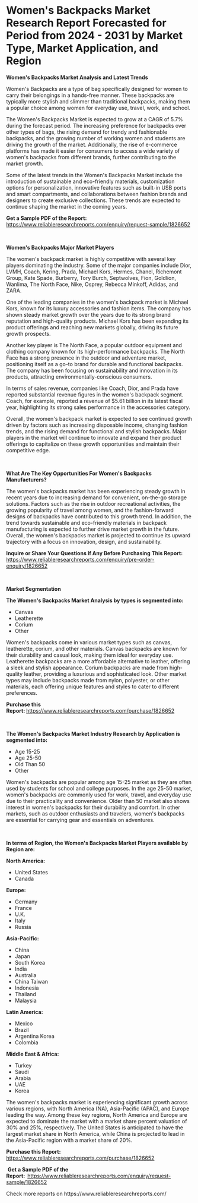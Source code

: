 <p><h1>Women's Backpacks Market Research Report Forecasted for Period from 2024 -  2031 by Market Type, Market Application, and Region</h1></p><p><strong>Women's Backpacks Market Analysis and Latest Trends</strong></p>
<p><p>Women's Backpacks are a type of bag specifically designed for women to carry their belongings in a hands-free manner. These backpacks are typically more stylish and slimmer than traditional backpacks, making them a popular choice among women for everyday use, travel, work, and school.</p><p>The Women's Backpacks Market is expected to grow at a CAGR of 5.7% during the forecast period. The increasing preference for backpacks over other types of bags, the rising demand for trendy and fashionable backpacks, and the growing number of working women and students are driving the growth of the market. Additionally, the rise of e-commerce platforms has made it easier for consumers to access a wide variety of women's backpacks from different brands, further contributing to the market growth.</p><p>Some of the latest trends in the Women's Backpacks Market include the introduction of sustainable and eco-friendly materials, customization options for personalization, innovative features such as built-in USB ports and smart compartments, and collaborations between fashion brands and designers to create exclusive collections. These trends are expected to continue shaping the market in the coming years.</p></p>
<p><strong>Get a Sample PDF of the Report:&nbsp;</strong> <a href="https://www.reliableresearchreports.com/enquiry/request-sample/1826652">https://www.reliableresearchreports.com/enquiry/request-sample/1826652</a></p>
<p>&nbsp;</p>
<p><strong>Women's Backpacks Major Market Players</strong></p>
<p><p>The women's backpack market is highly competitive with several key players dominating the industry. Some of the major companies include Dior, LVMH, Coach, Kering, Prada, Michael Kors, Hermes, Chanel, Richemont Group, Kate Spade, Burberry, Tory Burch, Septwolves, Fion, Goldlion, Wanlima, The North Face, Nike, Osprey, Rebecca Minkoff, Adidas, and ZARA.</p><p>One of the leading companies in the women's backpack market is Michael Kors, known for its luxury accessories and fashion items. The company has shown steady market growth over the years due to its strong brand reputation and high-quality products. Michael Kors has been expanding its product offerings and reaching new markets globally, driving its future growth prospects.</p><p>Another key player is The North Face, a popular outdoor equipment and clothing company known for its high-performance backpacks. The North Face has a strong presence in the outdoor and adventure market, positioning itself as a go-to brand for durable and functional backpacks. The company has been focusing on sustainability and innovation in its products, attracting environmentally-conscious consumers.</p><p>In terms of sales revenue, companies like Coach, Dior, and Prada have reported substantial revenue figures in the women's backpack segment. Coach, for example, reported a revenue of $5.61 billion in its latest fiscal year, highlighting its strong sales performance in the accessories category.</p><p>Overall, the women's backpack market is expected to see continued growth driven by factors such as increasing disposable income, changing fashion trends, and the rising demand for functional and stylish backpacks. Major players in the market will continue to innovate and expand their product offerings to capitalize on these growth opportunities and maintain their competitive edge.</p></p>
<p>&nbsp;</p>
<p><strong>What Are The Key Opportunities For Women's Backpacks Manufacturers?</strong></p>
<p><p>The women's backpacks market has been experiencing steady growth in recent years due to increasing demand for convenient, on-the-go storage solutions. Factors such as the rise in outdoor recreational activities, the growing popularity of travel among women, and the fashion-forward designs of backpacks have contributed to this growth trend. In addition, the trend towards sustainable and eco-friendly materials in backpack manufacturing is expected to further drive market growth in the future. Overall, the women's backpacks market is projected to continue its upward trajectory with a focus on innovation, design, and sustainability.</p></p>
<p><strong>Inquire or Share Your Questions If Any Before Purchasing This Report:</strong> <a href="https://www.reliableresearchreports.com/enquiry/pre-order-enquiry/1826652">https://www.reliableresearchreports.com/enquiry/pre-order-enquiry/1826652</a></p>
<p>&nbsp;</p>
<p><strong>Market Segmentation</strong></p>
<p><strong>The Women's Backpacks Market Analysis by types is segmented into:</strong></p>
<p><ul><li>Canvas</li><li>Leatherette</li><li>Corium</li><li>Other</li></ul></p>
<p><p>Women's backpacks come in various market types such as canvas, leatherette, corium, and other materials. Canvas backpacks are known for their durability and casual look, making them ideal for everyday use. Leatherette backpacks are a more affordable alternative to leather, offering a sleek and stylish appearance. Corium backpacks are made from high-quality leather, providing a luxurious and sophisticated look. Other market types may include backpacks made from nylon, polyester, or other materials, each offering unique features and styles to cater to different preferences.</p></p>
<p><strong>Purchase this Report:&nbsp;</strong><a href="https://www.reliableresearchreports.com/purchase/1826652">https://www.reliableresearchreports.com/purchase/1826652</a></p>
<p>&nbsp;</p>
<p><strong>The Women's Backpacks Market Industry Research by Application is segmented into:</strong></p>
<p><ul><li>Age 15-25</li><li>Age 25-50</li><li>Old Than 50</li><li>Other</li></ul></p>
<p><p>Women's backpacks are popular among age 15-25 market as they are often used by students for school and college purposes. In the age 25-50 market, women's backpacks are commonly used for work, travel, and everyday use due to their practicality and convenience. Older than 50 market also shows interest in women's backpacks for their durability and comfort. In other markets, such as outdoor enthusiasts and travelers, women's backpacks are essential for carrying gear and essentials on adventures.</p></p>
<p>&nbsp;</p>
<p><strong>In terms of Region, the Women's Backpacks Market Players available by Region are:</strong></p>
<p>
    <p> <strong> North America: </strong>
        <ul>
            <li>United States</li>
            <li>Canada</li>
        </ul>
        </p> 
    <p> <strong> Europe: </strong>
        <ul>
            <li>Germany</li>
            <li>France</li>
            <li>U.K.</li>
            <li>Italy</li>
            <li>Russia</li>
        </ul>
        </p> 
    <p> <strong> Asia-Pacific: </strong>
        <ul>
            <li>China</li>
            <li>Japan</li>
            <li>South Korea</li>
            <li>India</li>
            <li>Australia</li>
            <li>China Taiwan</li>
            <li>Indonesia</li>
            <li>Thailand</li>
            <li>Malaysia</li>
        </ul>
        </p> 
    <p> <strong> Latin America: </strong>
        <ul>
            <li>Mexico</li>
            <li>Brazil</li>
            <li>Argentina Korea</li>
            <li>Colombia</li>
        </ul>
        </p> 
    <p> <strong> Middle East & Africa: </strong>
        <ul>
            <li>Turkey</li>
            <li>Saudi</li>
            <li>Arabia</li>
            <li>UAE</li>
            <li>Korea</li>
        </ul>
    </p>
    </p>
<p><p>The women's backpacks market is experiencing significant growth across various regions, with North America (NA), Asia-Pacific (APAC), and Europe leading the way. Among these key regions, North America and Europe are expected to dominate the market with a market share percent valuation of 30% and 25%, respectively. The United States is anticipated to have the largest market share in North America, while China is projected to lead in the Asia-Pacific region with a market share of 20%.</p></p>
<p><strong>Purchase this Report: </strong><a href="https://www.reliableresearchreports.com/purchase/1826652">https://www.reliableresearchreports.com/purchase/1826652</a></p>
<p>&nbsp;<strong>Get a Sample PDF of the Report:&nbsp;&nbsp;</strong><a href="https://www.reliableresearchreports.com/enquiry/request-sample/1826652">https://www.reliableresearchreports.com/enquiry/request-sample/1826652</a></p>
<p><strong></strong></p>
<p>Check more reports on https://www.reliableresearchreports.com/</p>